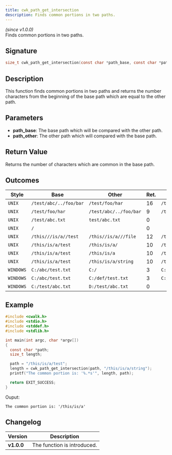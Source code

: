 ```yaml
---
title: cwk_path_get_intersection
description: Finds common portions in two paths.
---
```


_(since v1.0.0)_  
Finds common portions in two paths.

## Signature
```c
size_t cwk_path_get_intersection(const char *path_base, const char *path_other);
```

## Description
This function finds common portions in two paths and returns the number characters from the beginning of the base path which are equal to the other path.

## Parameters
 * **path_base**: The base path which will be compared with the other path.
 * **path_other**: The other path which will compared with the base path.

## Return Value
Returns the number of characters which are common in the base path.

## Outcomes

| Style       | Base                     | Other                    | Ret.   | Result               |
|-------------|--------------------------|--------------------------|--------|----------------------|
| ``UNIX``    | ``/test/abc/../foo/bar`` | ``/test/foo/har``        | 16     | ``/test/abc/../foo`` |
| ``UNIX``    | ``/test/foo/har``        | ``/test/abc/../foo/bar`` | 9      | ``/test/foo``        |
| ``UNIX``    | ``/test/abc.txt``        | ``test/abc.txt``         | 0      | `` ``                |
| ``UNIX``    | ``/``                    | `` ``                    | 0      | `` ``                |
| ``UNIX``    | ``/this///is/a//test``   | ``/this//is/a///file``   | 12     | ``/this///is/a``     |
| ``UNIX``    | ``/this/is/a/test``      | ``/this/is/a/``          | 10     | ``/this/is/a``       |
| ``UNIX``    | ``/this/is/a/test``      | ``/this/is/a``           | 10     | ``/this/is/a``       |
| ``UNIX``    | ``/this/is/a/test``      | ``/this/is/a/string``    | 10     | ``/this/is/a``       |
| ``WINDOWS`` | ``C:/abc/test.txt``      | ``C:/``                  | 3      | ``C:/``              |
| ``WINDOWS`` | ``C:/abc/test.txt``      | ``C:/def/test.txt``      | 3      | ``C:/``              |
| ``WINDOWS`` | ``C:/test/abc.txt``      | ``D:/test/abc.txt``      | 0      | `` ``                |

## Example
```c
#include <cwalk.h>
#include <stdio.h>
#include <stddef.h>
#include <stdlib.h>

int main(int argc, char *argv[])
{
  const char *path;
  size_t length;

  path = "/this/is/a/test";
  length = cwk_path_get_intersection(path, "/this/is/a/string");
  printf("The common portion is: '%.*s'", length, path);

  return EXIT_SUCCESS;
}
```

Ouput:
```
The common portion is: '/this/is/a'
```

## Changelog

| Version    | Description                                            |
|------------|--------------------------------------------------------|
| **v1.0.0** | The function is introduced.                            |
